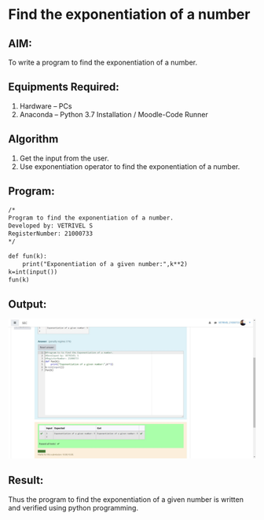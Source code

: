 # Find the exponentiation of a number

## AIM:
To write a program to find the exponentiation of a number.

## Equipments Required:
1. Hardware – PCs
2. Anaconda – Python 3.7 Installation / Moodle-Code Runner

## Algorithm
1. Get the input from the user.
2. Use exponentiation operator to find the exponentiation of a number.

## Program:
```
/*
Program to find the exponentiation of a number.
Developed by: VETRIVEL S
RegisterNumber: 21000733 
*/
```
~~~
def fun(k):
    print("Exponentiation of a given number:",k**2)
k=int(input())
fun(k)
~~~

## Output:
![exponentiation of a number](expo.jpg)


## Result:
Thus the program to find the exponentiation of a given number is written and verified using python programming.
